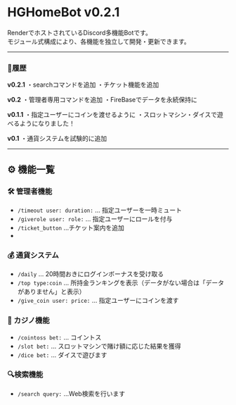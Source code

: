 # HGHomeBot v0.2.1

RenderでホストされているDiscord多機能Botです。  
モジュール式構成により、各機能を独立して開発・更新できます。

---

### 🔄履歴
**v0.2.1**
・searchコマンドを追加
・チケット機能を追加

**v0.2**
・管理者専用コマンドを追加
・FireBaseでデータを永続保持に

**v0.1.1**
・指定ユーザーにコインを渡せるように
・スロットマシン・ダイスで遊べるようになりました！

**v0.1**
・通貨システムを試験的に追加

---

## ⚙️ 機能一覧

### 🛠 管理者機能
- `/timeout user: duration:` … 指定ユーザーを一時ミュート
- `/giverole user: role:` … 指定ユーザーにロールを付与
- `/ticket_button` …チケット案内を追加
- 
### 💰 通貨システム
- `/daily` … 20時間おきにログインボーナスを受け取る  
- `/top type:coin` … 所持金ランキングを表示（データがない場合は「データがありません」と表示）
- `/give_coin user: price:` … 指定ユーザーにコインを渡す

### 🎰 カジノ機能
- `/cointoss bet:` … コイントス
- `/slot bet:` … スロットマシンで賭け額に応じた結果を獲得
- `/dice bet:` … ダイスで遊びます

### 🔍検索機能
- `/search query:` …Web検索を行います


